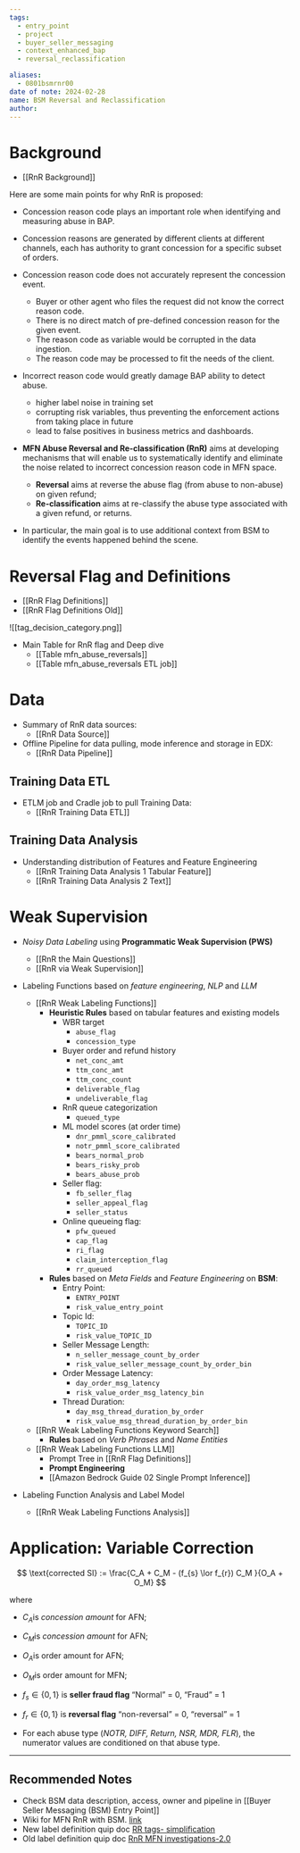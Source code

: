 ```yaml
---
tags:
  - entry_point
  - project
  - buyer_seller_messaging
  - context_enhanced_bap
  - reversal_reclassification

aliases:
  - 0801bsmrnr00
date of note: 2024-02-28
name: BSM Reversal and Reclassification
author:
---
```

# Background

- [[RnR Background]]

Here are some main points for why RnR is proposed:

- Concession reason code plays an important role when identifying and measuring abuse in BAP. 
  
- Concession reasons are generated by different clients at different channels, each has authority to grant concession for a specific subset of orders. 
  
- Concession reason code does not accurately represent the concession event. 
	- Buyer or other agent who files the request did not know the correct reason code.
	- There is no direct match of pre-defined concession reason for the given event. 
	- The reason code as variable would be corrupted in the data ingestion.
	- The reason code may be processed to fit the needs of the client. 
	  
- Incorrect reason code would greatly damage BAP ability to detect abuse.
	- higher label noise in training set
	- corrupting risk variables, thus preventing the enforcement actions from taking place in future
	- lead to false positives in business metrics and dashboards.
	  
- **MFN Abuse Reversal and Re-classification (RnR)** aims at developing mechanisms that will enable us to systematically identify and eliminate the noise related to incorrect concession reason code in MFN space.
	- **Reversal** aims at reverse the abuse flag (from abuse to non-abuse) on given refund;
	- **Re-classification** aims at re-classify the abuse type associated with a given refund, or returns. 
	  
- In particular, the main goal is to use additional context from BSM to identify the events happened behind the scene. 

# Reversal Flag and Definitions

- [[RnR Flag Definitions]]
- [[RnR Flag Definitions Old]]

![[tag_decision_category.png]]
- Main Table for RnR flag and Deep dive
	- [[Table mfn_abuse_reversals]]
	- [[Table mfn_abuse_reversals ETL job]]

# Data

- Summary of RnR data sources:
	- [[RnR Data Source]]
- Offline Pipeline for data pulling, mode inference and storage in EDX:
	- [[RnR Data Pipeline]]

## Training Data ETL

- ETLM job and Cradle job to pull Training Data:
	- [[RnR Training Data ETL]]

## Training Data Analysis

- Understanding distribution of Features and Feature Engineering
	- [[RnR Training Data Analysis 1 Tabular Feature]]
	- [[RnR Training Data Analysis 2 Text]]

# Weak Supervision

- *Noisy Data Labeling* using **Programmatic Weak Supervision (PWS)**
	- [[RnR the Main Questions]]
	- [[RnR via Weak Supervision]]
	  
- Labeling Functions based on *feature engineering*, *NLP* and *LLM*
	- [[RnR Weak Labeling Functions]]
		- **Heuristic Rules** based on tabular features and existing models
			- WBR target
				- `abuse_flag`
				- `concession_type`
			- Buyer order and refund history
				- `net_conc_amt`
				- `ttm_conc_amt`
				- `ttm_conc_count`
				- `deliverable_flag`
				- `undeliverable_flag`
			- RnR queue categorization
				- `queued_type`
			- ML model scores (at order time)
				- `dnr_pmml_score_calibrated`
				- `notr_pmml_score_calibrated`
				- `bears_normal_prob`
				- `bears_risky_prob`
				- `bears_abuse_prob`
			- Seller flag:
				- `fb_seller_flag`
				- `seller_appeal_flag`
				- `seller_status`
			- Online queueing flag:
				- `pfw_queued`
				- `cap_flag`
				- `ri_flag`
				- `claim_interception_flag`
				- `rr_queued`
		- **Rules** based on *Meta Fields* and *Feature Engineering* on **BSM**:
			- Entry Point:
				- `ENTRY_POINT`
				- `risk_value_entry_point`
			- Topic Id:
				- `TOPIC_ID`
				- `risk_value_TOPIC_ID`
			- Seller Message Length:
				- `n_seller_message_count_by_order`
				- `risk_value_seller_message_count_by_order_bin`
			- Order Message Latency:
				- `day_order_msg_latency`
				- `risk_value_order_msg_latency_bin`
			- Thread Duration:
				- `day_msg_thread_duration_by_order`
				- `risk_value_msg_thread_duration_by_order_bin`
	- [[RnR Weak Labeling Functions Keyword Search]]
		- **Rules** based on *Verb Phrases* and *Name Entities*
	- [[RnR Weak Labeling Functions LLM]]
		- Prompt Tree in [[RnR Flag Definitions]]
		- **Prompt Engineering**
		- [[Amazon Bedrock Guide 02 Single Prompt Inference]]
	  
- Labeling Function Analysis and Label Model
	- [[RnR Weak Labeling Functions Analysis]]



# Application: Variable Correction

$$
\text{corrected SI} := \frac{C_A + C_M - (f_{s} \lor f_{r}) C_M }{O_A + O_M}
$$

where  

- $C_A$​ is *concession amount* for AFN;
- $C_M$​ is *concession amount* for AFN;
- $O_A$​ is order amount for AFN;
- $O_M$​ is order amount for MFN; 
- $f_s​ \in \{0,1\}$ is **seller fraud flag** “Normal” = 0, “Fraud” = 1
- $f_r​ \in \{0,1\}$ is **reversal flag** “non-reversal” = 0, “reversal” = 1

- For each abuse type (*NOTR, DIFF, Return, NSR, MDR, FLR*), the numerator values are conditioned on that abuse type.


-----------
##  Recommended Notes

- Check BSM data description, access, owner and pipeline in [[Buyer Seller Messaging (BSM) Entry Point]]
- Wiki for MFN RnR with BSM. [link](https://w.amazon.com/bin/view/AbusePrevention/Abuse_ML/BuyerAbuse_BuyerSellerMessaging/reversal_reclassification/)
- New label definition quip doc [RR tags- simplification](https://quip-amazon.com/SxaXAFQUffjr/RR-tags-simplification)
- Old label definition quip doc [RnR MFN investigations-2.0](https://quip-amazon.com/DOtwATY2nloB/RR-Reversal-and-Reclassification-MFN-Investigations-20)